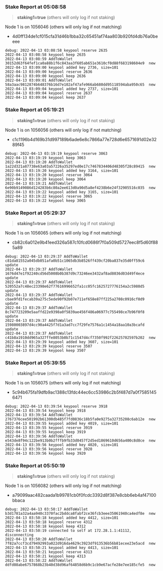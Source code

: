
### Stake Report at 05:08:58

> **staking1=true** (others will only log if not staking)

Node 1 is on 1056046 (others will only log if not matching)
 - 4d0ff134de1cf015cfa31d46b1bba32c65451af74aa803b920fd4db76a0beeee
```
debug: 2022-04-13 03:08:58 keypool reserve 2635
2022-04-13 03:08:58 keypool keep 2635
2022-04-13 03:08:59 AddToWallet 30152d63f64fef1ca0a88b1f6c843aa3f605ab651e3610cf0d88f683198604e9  new
2022-04-13 03:09:00 keypool added key 2736, size=101
2022-04-13 03:09:00 keypool reserve 2636
2022-04-13 03:09:00 keypool keep 2636
2022-04-13 03:09:01 AddToWallet 58a3aac9812874b648376b16d7e102af47afe966ab680dd95118594aba950c65  new
2022-04-13 03:09:04 keypool added key 2737, size=101
2022-04-13 03:09:04 keypool reserve 2637
2022-04-13 03:09:04 keypool keep 2637
```

### Stake Report at 05:19:21

> **staking1=true** (others will only log if not staking)

Node 1 is on 1056056 (others will only log if not matching)
 - c1c1196b4d169b31d997189b6ade6e8c7866a77e728d6e6571691d02e3289f45
```
debug: 2022-04-13 03:19:19 keypool reserve 3063
2022-04-13 03:19:19 keypool keep 3063
2022-04-13 03:19:20 AddToWallet 1a22d321a87738e63a03a57226a35297ed0e17c7467834406d48305f28c89415  new
2022-04-13 03:19:20 keypool added key 3164, size=101
2022-04-13 03:19:20 keypool reserve 3064
2022-04-13 03:19:20 keypool keep 3064
2022-04-13 03:19:21 AddToWallet 6e90b9149086d124283b6c80a2ee613d0a90d5a8ef4238b6e24f32905516c035  new
2022-04-13 03:19:22 keypool added key 3165, size=101
2022-04-13 03:19:22 keypool reserve 3065
2022-04-13 03:19:22 keypool keep 3065
```

### Stake Report at 05:29:37

> **staking1=true** (others will only log if not staking)

Node 1 is on 1056065 (others will only log if not matching)
 - cb82c6a012e9b41eed326a587c10fcd0686f7f0a509d5727eec8f5d60f885a89
```
debug: 2022-04-13 03:29:37 AddToWallet c81da81552a045db051afa0b51c1065db3b8526ff439cf20ba837e35d0ff59c6  update
2022-04-13 03:29:37 AddToWallet 1676d47e1f92240cd56d5008b0b387d9c73246ee3432af8ad8036d03d49f4ece  update
2022-04-13 03:29:37 AddToWallet 520552a7c48ec23398e62f77616996652fa1cc05fc1625727776154a2c5980d5  update
2022-04-13 03:29:37 AddToWallet cbae9fd1fecab39a275c5ede90f92b07e711ef658e87ff225a2708c0916cf0d9  update
2022-04-13 03:29:37 AddToWallet 8c747723209e5aaffd22e9398a0f5839ae456f486a06977c755498ce7b96f0f8  update
2022-04-13 03:29:37 AddToWallet 15980003897d4cc90a4425f7d1a3ad7cc7f29fe7576a1c1454a18aa10a3bcafd  update
2022-04-13 03:29:37 AddToWallet c41b8a1910dd965a327ffe8053b0b71c1547d4cf7350f992f22625702597b202  new
2022-04-13 03:29:39 keypool added key 3607, size=101
2022-04-13 03:29:39 keypool reserve 3507
2022-04-13 03:29:39 keypool keep 3507
```

### Stake Report at 05:39:55

> **staking1=true** (others will only log if not staking)

Node 1 is on 1056075 (others will only log if not matching)
 - 5c94b675fa19dfb9ac1388c13fdc44ec6cc53986c2b5f487d7a0f75851456471
```
debug: 2022-04-13 03:39:54 keypool reserve 3918
2022-04-13 03:39:54 keypool keep 3918
2022-04-13 03:39:54 AddToWallet 2767376cee501992b61300db485f7fd0836c18b5fa0e9275a32735208c6ab12e  new
2022-04-13 03:39:55 keypool added key 4019, size=101
2022-04-13 03:39:55 keypool reserve 3919
2022-04-13 03:39:55 keypool keep 3919
2022-04-13 03:39:56 AddToWallet e543de8f94c122be913b0b2fffb9fb33d0457f2d5ed1869610d656a400c8d8ce  new
2022-04-13 03:39:56 keypool added key 4020, size=101
2022-04-13 03:39:56 keypool reserve 3920
2022-04-13 03:39:56 keypool keep 3920
```

### Stake Report at 05:50:19

> **staking1=true** (others will only log if not staking)

Node 1 is on 1056082 (others will only log if not matching)
 - a79099aac482caada1b99781cb0f0fcdc3392d8f387e8cbb6eb4af47100bbaca
```
debug: 2022-04-13 03:50:17 AddToWallet b3d1781a32a4aa940c3370fac2bddca8fabf2ce36fcb3eee35061940ca4edf8e  new
2022-04-13 03:50:18 keypool added key 4412, size=101
2022-04-13 03:50:18 keypool reserve 4312
2022-04-13 03:50:18 keypool keep 4312
2022-04-13 03:50:19 connected to self at 172.28.1.1:41112, disconnecting
2022-04-13 03:50:20 AddToWallet 7f82a7ccf3cd79492993a022d916da4629c3923df913536b56b81ecee23e5acd  new
2022-04-13 03:50:21 keypool added key 4413, size=101
2022-04-13 03:50:21 keypool reserve 4313
2022-04-13 03:50:21 keypool keep 4313
2022-04-13 03:50:22 AddToWallet ddfd08abe6757868b23b40d38d96af64858d6b9c1cb9e67acfe28e7ee185cfe5  new
```
